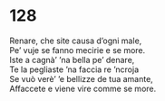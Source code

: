 # 128
  
Renare, che site causa d’ogni male,  
Pe’ vuje se fanno mecirie e se more.  
Iste a cagnà’ ’na bella pe’ denare,  
Te la pegliaste ’na faccia re ’ncroja  
Se vuò verè’ ’e bellizze de tua amante,  
Affaccete e viene vire comme se more.
